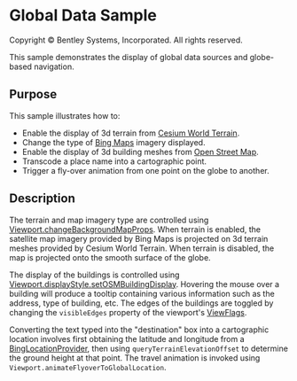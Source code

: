 # Global Data Sample

Copyright © Bentley Systems, Incorporated. All rights reserved.

This sample demonstrates the display of global data sources and globe-based navigation.

## Purpose

This sample illustrates how to:

* Enable the display of 3d terrain from [Cesium World Terrain](https://cesium.com/content/cesium-world-terrain/).
* Change the type of [Bing Maps](https://www.microsoft.com/en-us/maps) imagery displayed.
* Enable the display of 3d building meshes from [Open Street Map](https://cesium.com/content/cesium-osm-buildings/).
* Transcode a place name into a cartographic point.
* Trigger a fly-over animation from one point on the globe to another.

## Description

The terrain and map imagery type are controlled using [Viewport.changeBackgroundMapProps](https://www.itwinjs.org/v2/reference/imodeljs-frontend/views/viewport/changebackgroundmapprops). When terrain is enabled, the satellite map imagery provided by Bing Maps is projected on 3d terrain meshes provided by Cesium World Terrain. When terrain is disabled, the map is projected onto the smooth surface of the globe.

The display of the buildings is controlled using [Viewport.displayStyle.setOSMBuildingDisplay](https://www.itwinjs.org/v2/reference/imodeljs-frontend/views/displaystylestate/setosmbuildingdisplay/?term=setos). Hovering the mouse over a building will produce a tooltip containing various information such as the address, type of building, etc. The edges of the buildings are toggled by changing the `visibleEdges` property of the viewport's [ViewFlags](https://www.itwinjs.org/v2/reference/imodeljs-common/displaystyles/viewflags).

Converting the text typed into the "destination" box into a cartographic location involves first obtaining the latitude and longitude from a [BingLocationProvider](https://github.com/imodeljs/imodeljs/blob/master/core/frontend/src/BingLocation.ts), then using `queryTerrainElevationOffset` to determine the ground height at that point. The travel animation is invoked using `Viewport.animateFlyoverToGlobalLocation`.

